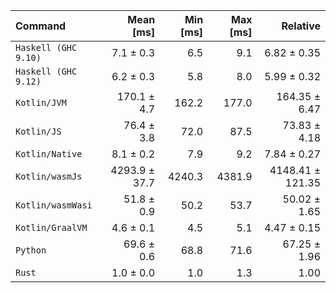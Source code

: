 | Command | Mean [ms] | Min [ms] | Max [ms] | Relative |
|:---|---:|---:|---:|---:|
| `Haskell (GHC 9.10)` | 7.1 ± 0.3 | 6.5 | 9.1 | 6.82 ± 0.35 |
| `Haskell (GHC 9.12)` | 6.2 ± 0.3 | 5.8 | 8.0 | 5.99 ± 0.32 |
| `Kotlin/JVM` | 170.1 ± 4.7 | 162.2 | 177.0 | 164.35 ± 6.47 |
| `Kotlin/JS` | 76.4 ± 3.8 | 72.0 | 87.5 | 73.83 ± 4.18 |
| `Kotlin/Native` | 8.1 ± 0.2 | 7.9 | 9.2 | 7.84 ± 0.27 |
| `Kotlin/wasmJs` | 4293.9 ± 37.7 | 4240.3 | 4381.9 | 4148.41 ± 121.35 |
| `Kotlin/wasmWasi` | 51.8 ± 0.9 | 50.2 | 53.7 | 50.02 ± 1.65 |
| `Kotlin/GraalVM` | 4.6 ± 0.1 | 4.5 | 5.1 | 4.47 ± 0.15 |
| `Python` | 69.6 ± 0.6 | 68.8 | 71.6 | 67.25 ± 1.96 |
| `Rust` | 1.0 ± 0.0 | 1.0 | 1.3 | 1.00 |
